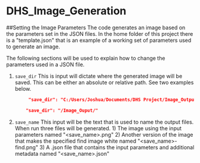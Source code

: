 # DHS_Image_Generation

##Setting the Image Parameters
The code generates an image based on the parameters set in the JSON files.
In the home folder of this project there is a "template.json" that is an example of a working set of parameters used to generate an image.

The following sections will be used to explain how to change the parameters used in a JSON file.

1. `save_dir`
    This is input will dictate where the generated image will be saved. This can be either an absolute or relative path. See two examples below.

   ```json
        "save_dir": "C:/Users/Joshua/Documents/DHS Project/Image_Output/"
   ```
    ```json
        "save_dir": "/Image_Ouput/"
   ```
2. `save_name`
    This input will be the text that is used to name the output files.
    When run three files will be generated.
        1) The image using the input parameters named "<save_name>.png"
        2) Another version of the image that makes the specified find image white named "<save_name>-find.png"
        3) A .json file that contains the input parameters and additional metadata named "<save_name>.json"
